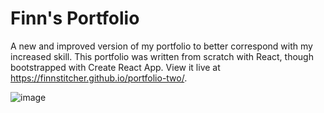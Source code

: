 # Finn's Portfolio

A new and improved version of my portfolio to better correspond with my increased skill. This portfolio was written from scratch with React, though bootstrapped with Create React App. View it live at https://finnstitcher.github.io/portfolio-two/.

![image](https://user-images.githubusercontent.com/104468624/193944153-30fd0435-dd12-4598-b4e9-68cd9051da88.png)
